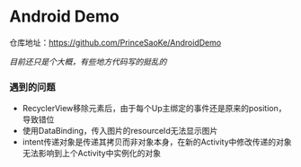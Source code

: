 # Android Demo

仓库地址：https://github.com/PrinceSaoKe/AndroidDemo

*目前还只是个大概，有些地方代码写的挺乱的*

### 遇到的问题

* RecyclerView移除元素后，由于每个Up主绑定的事件还是原来的position，导致错位
* 使用DataBinding，传入图片的resourceId无法显示图片
* intent传递对象是传递其拷贝而非对象本身，在新的Activity中修改传递的对象无法影响到上个Activity中实例化的对象